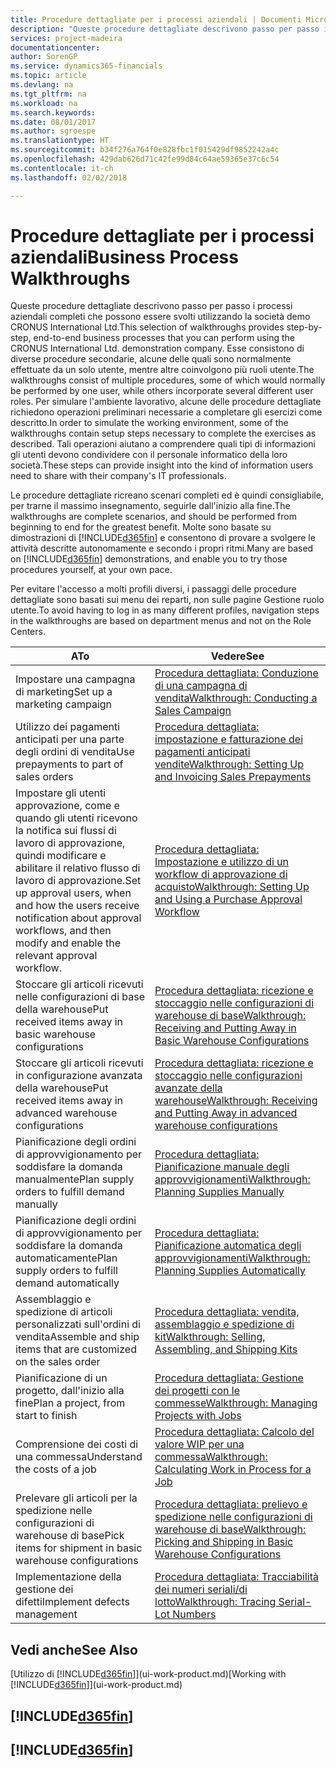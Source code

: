 ```yaml
---
title: Procedure dettagliate per i processi aziendali | Documenti Microsoft
description: "Queste procedure dettagliate descrivono passo per passo i processi aziendali completi che possono essere svolti utilizzando la società demo CRONUS International Ltd. Esse consistono di diverse procedure secondarie, alcune delle quali sono normalmente effettuate da un solo utente, mentre altre coinvolgono più ruoli utente. Per simulare l'ambiente lavorativo, alcune delle procedure dettagliate richiedono operazioni preliminari necessarie a completare gli esercizi come descritto. Tali operazioni aiutano a comprendere quali tipi di informazioni gli utenti devono condividere con il personale informatico della loro società."
services: project-madeira
documentationcenter: 
author: SorenGP
ms.service: dynamics365-financials
ms.topic: article
ms.devlang: na
ms.tgt_pltfrm: na
ms.workload: na
ms.search.keywords: 
ms.date: 08/01/2017
ms.author: sgroespe
ms.translationtype: HT
ms.sourcegitcommit: b34f276a764f0e828fbc1f015429df9852242a4c
ms.openlocfilehash: 429dab626d71c42fe99d84c64ae59365e37c6c54
ms.contentlocale: it-ch
ms.lasthandoff: 02/02/2018

---
```

# <a name="business-process-walkthroughs"></a><span data-ttu-id="477ae-106">Procedure dettagliate per i processi aziendali</span><span class="sxs-lookup"><span data-stu-id="477ae-106">Business Process Walkthroughs</span></span>
<span data-ttu-id="477ae-107">Queste procedure dettagliate descrivono passo per passo i processi aziendali completi che possono essere svolti utilizzando la società demo CRONUS International Ltd.</span><span class="sxs-lookup"><span data-stu-id="477ae-107">This selection of walkthroughs provides step-by-step, end-to-end business processes that you can perform using the CRONUS International Ltd. demonstration company.</span></span> <span data-ttu-id="477ae-108">Esse consistono di diverse procedure secondarie, alcune delle quali sono normalmente effettuate da un solo utente, mentre altre coinvolgono più ruoli utente.</span><span class="sxs-lookup"><span data-stu-id="477ae-108">The walkthroughs consist of multiple procedures, some of which would normally be performed by one user, while others incorporate several different user roles.</span></span> <span data-ttu-id="477ae-109">Per simulare l'ambiente lavorativo, alcune delle procedure dettagliate richiedono operazioni preliminari necessarie a completare gli esercizi come descritto.</span><span class="sxs-lookup"><span data-stu-id="477ae-109">In order to simulate the working environment, some of the walkthroughs contain setup steps necessary to complete the exercises as described.</span></span> <span data-ttu-id="477ae-110">Tali operazioni aiutano a comprendere quali tipi di informazioni gli utenti devono condividere con il personale informatico della loro società.</span><span class="sxs-lookup"><span data-stu-id="477ae-110">These steps can provide insight into the kind of information users need to share with their company's IT professionals.</span></span>  

 <span data-ttu-id="477ae-111">Le procedure dettagliate ricreano scenari completi ed è quindi consigliabile, per trarne il massimo insegnamento, seguirle dall'inizio alla fine.</span><span class="sxs-lookup"><span data-stu-id="477ae-111">The walkthroughs are complete scenarios, and should be performed from beginning to end for the greatest benefit.</span></span> <span data-ttu-id="477ae-112">Molte sono basate su dimostrazioni di [!INCLUDE[d365fin](includes/d365fin_md.md)] e consentono di provare a svolgere le attività descritte autonomamente e secondo i propri ritmi.</span><span class="sxs-lookup"><span data-stu-id="477ae-112">Many are based on [!INCLUDE[d365fin](includes/d365fin_md.md)] demonstrations, and enable you to try those procedures yourself, at your own pace.</span></span>  

 <span data-ttu-id="477ae-113">Per evitare l'accesso a molti profili diversi, i passaggi delle procedure dettagliate sono basati sui menu dei reparti, non sulle pagine Gestione ruolo utente.</span><span class="sxs-lookup"><span data-stu-id="477ae-113">To avoid having to log in as many different profiles, navigation steps in the walkthroughs are based on department menus and not on the Role Centers.</span></span>  

|<span data-ttu-id="477ae-114">A</span><span class="sxs-lookup"><span data-stu-id="477ae-114">To</span></span>|<span data-ttu-id="477ae-115">Vedere</span><span class="sxs-lookup"><span data-stu-id="477ae-115">See</span></span>|  
|--------|---------|  
|<span data-ttu-id="477ae-116">Impostare una campagna di marketing</span><span class="sxs-lookup"><span data-stu-id="477ae-116">Set up a marketing campaign</span></span>|[<span data-ttu-id="477ae-117">Procedura dettagliata: Conduzione di una campagna di vendita</span><span class="sxs-lookup"><span data-stu-id="477ae-117">Walkthrough: Conducting a Sales Campaign</span></span>](walkthrough-conducting-a-sales-campaign.md)|  
|<span data-ttu-id="477ae-118">Utilizzo dei pagamenti anticipati per una parte degli ordini di vendita</span><span class="sxs-lookup"><span data-stu-id="477ae-118">Use prepayments to part of sales orders</span></span>|[<span data-ttu-id="477ae-119">Procedura dettagliata: impostazione e fatturazione dei pagamenti anticipati vendite</span><span class="sxs-lookup"><span data-stu-id="477ae-119">Walkthrough: Setting Up and Invoicing Sales Prepayments</span></span>](walkthrough-setting-up-and-invoicing-sales-prepayments.md)|  
|<span data-ttu-id="477ae-120">Impostare gli utenti approvazione, come e quando gli utenti ricevono la notifica sui flussi di lavoro di approvazione, quindi modificare e abilitare il relativo flusso di lavoro di approvazione.</span><span class="sxs-lookup"><span data-stu-id="477ae-120">Set up approval users, when and how the users receive notification about approval workflows, and then modify and enable the relevant approval workflow.</span></span>|[<span data-ttu-id="477ae-121">Procedura dettagliata: Impostazione e utilizzo di un workflow di approvazione di acquisto</span><span class="sxs-lookup"><span data-stu-id="477ae-121">Walkthrough: Setting Up and Using a Purchase Approval Workflow</span></span>](walkthrough-setting-up-and-using-a-purchase-approval-workflow.md)|  
|<span data-ttu-id="477ae-122">Stoccare gli articoli ricevuti nelle configurazioni di base della warehouse</span><span class="sxs-lookup"><span data-stu-id="477ae-122">Put received items away in basic warehouse configurations</span></span>|[<span data-ttu-id="477ae-123">Procedura dettagliata: ricezione e stoccaggio nelle configurazioni di warehouse di base</span><span class="sxs-lookup"><span data-stu-id="477ae-123">Walkthrough: Receiving and Putting Away in Basic Warehouse Configurations</span></span>](walkthrough-receiving-and-putting-away-in-basic-warehousing.md)|  
|<span data-ttu-id="477ae-124">Stoccare gli articoli ricevuti in configurazione avanzata della warehouse</span><span class="sxs-lookup"><span data-stu-id="477ae-124">Put received items away in advanced warehouse configurations</span></span>|[<span data-ttu-id="477ae-125">Procedura dettagliata: ricezione e stoccaggio nelle configurazioni avanzate della warehouse</span><span class="sxs-lookup"><span data-stu-id="477ae-125">Walkthrough: Receiving and Putting Away in advanced warehouse configurations</span></span>](walkthrough-receiving-and-putting-away-in-advanced-warehousing.md)|  
|<span data-ttu-id="477ae-126">Pianificazione degli ordini di approvvigionamento per soddisfare la domanda manualmente</span><span class="sxs-lookup"><span data-stu-id="477ae-126">Plan supply orders to fulfill demand manually</span></span>|[<span data-ttu-id="477ae-127">Procedura dettagliata: Pianificazione manuale degli approvvigionamenti</span><span class="sxs-lookup"><span data-stu-id="477ae-127">Walkthrough: Planning Supplies Manually</span></span>](walkthrough-planning-supplies-manually.md)|  
|<span data-ttu-id="477ae-128">Pianificazione degli ordini di approvvigionamento per soddisfare la domanda automaticamente</span><span class="sxs-lookup"><span data-stu-id="477ae-128">Plan supply orders to fulfill demand automatically</span></span>|[<span data-ttu-id="477ae-129">Procedura dettagliata: Pianificazione automatica degli approvvigionamenti</span><span class="sxs-lookup"><span data-stu-id="477ae-129">Walkthrough: Planning Supplies Automatically</span></span>](walkthrough-planning-supplies-automatically.md)|  
|<span data-ttu-id="477ae-130">Assemblaggio e spedizione di articoli personalizzati sull'ordini di vendita</span><span class="sxs-lookup"><span data-stu-id="477ae-130">Assemble and ship items that are customized on the sales order</span></span>|[<span data-ttu-id="477ae-131">Procedura dettagliata: vendita, assemblaggio e spedizione di kit</span><span class="sxs-lookup"><span data-stu-id="477ae-131">Walkthrough: Selling, Assembling, and Shipping Kits</span></span>](walkthrough-selling-assembling-and-shipping-kits.md)|  
|<span data-ttu-id="477ae-132">Pianificazione di un progetto, dall'inizio alla fine</span><span class="sxs-lookup"><span data-stu-id="477ae-132">Plan a project, from start to finish</span></span>|[<span data-ttu-id="477ae-133">Procedura dettagliata: Gestione dei progetti con le commesse</span><span class="sxs-lookup"><span data-stu-id="477ae-133">Walkthrough: Managing Projects with Jobs</span></span>](walkthrough-managing-projects-with-jobs.md)|  
|<span data-ttu-id="477ae-134">Comprensione dei costi di una commessa</span><span class="sxs-lookup"><span data-stu-id="477ae-134">Understand the costs of a job</span></span>|[<span data-ttu-id="477ae-135">Procedura dettagliata: Calcolo del valore WIP per una commessa</span><span class="sxs-lookup"><span data-stu-id="477ae-135">Walkthrough: Calculating Work in Process for a Job</span></span>](walkthrough-calculating-work-in-process-for-a-job.md)|  
|<span data-ttu-id="477ae-136">Prelevare gli articoli per la spedizione nelle configurazioni di warehouse di base</span><span class="sxs-lookup"><span data-stu-id="477ae-136">Pick items for shipment in basic warehouse configurations</span></span>|[<span data-ttu-id="477ae-137">Procedura dettagliata: prelievo e spedizione nelle configurazioni di warehouse di base</span><span class="sxs-lookup"><span data-stu-id="477ae-137">Walkthrough: Picking and Shipping in Basic Warehouse Configurations</span></span>](walkthrough-picking-and-shipping-in-basic-warehousing.md)|  
|<span data-ttu-id="477ae-138">Implementazione della gestione dei difetti</span><span class="sxs-lookup"><span data-stu-id="477ae-138">Implement defects management</span></span>|[<span data-ttu-id="477ae-139">Procedura dettagliata: Tracciabilità dei numeri seriali/di lotto</span><span class="sxs-lookup"><span data-stu-id="477ae-139">Walkthrough: Tracing Serial-Lot Numbers</span></span>](walkthrough-tracing-serial-lot-numbers.md)|  

## <a name="see-also"></a><span data-ttu-id="477ae-140">Vedi anche</span><span class="sxs-lookup"><span data-stu-id="477ae-140">See Also</span></span>
<span data-ttu-id="477ae-141">[Utilizzo di [!INCLUDE[d365fin](includes/d365fin_md.md)]](ui-work-product.md)</span><span class="sxs-lookup"><span data-stu-id="477ae-141">[Working with [!INCLUDE[d365fin](includes/d365fin_md.md)]](ui-work-product.md)</span></span>  

## [!INCLUDE[d365fin](includes/free_trial_md.md)]  
## [!INCLUDE[d365fin](includes/training_link_md.md)]


